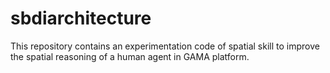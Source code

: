 # sbdiarchitecture
This repository contains an experimentation code of spatial skill to improve the spatial reasoning of a human agent in GAMA platform.
